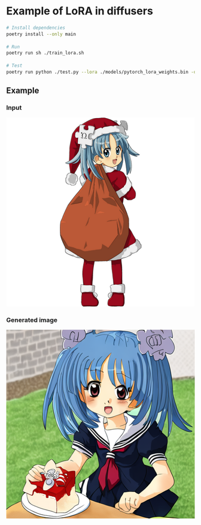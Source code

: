 
# Example of LoRA in diffusers

```bash
# Install dependencies
poetry install --only main

# Run
poetry run sh ./train_lora.sh

# Test
poetry run python ./test.py --lora ./models/pytorch_lora_weights.bin -o ./models/example/1 --prompt "Wikipe-tan, school, uniform, 1girl, hold piece of cake"
```

## Example

### Input

![An example of training image](img_train_512x512/7.png)

### Generated image

![An example of generated image](generated_image_example.png)
